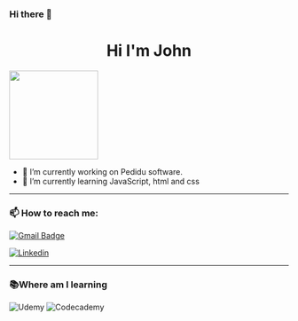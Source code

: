 ### Hi there 👋

<h1 align="center">Hi I'm John </h1>

 <div>
  <img height="160em" align="center" src="https://github-readme-stats.vercel.app/api?username=JsURN&show_icons=true&theme=midnight-purple&include_all_commits=true&count_private=true">
 </div>


- 🔭 I’m currently working on Pedidu software.
- 🌱 I’m currently learning JavaScript, html and css

---

<h3> 📫 How to reach me:</h3>

[![Gmail Badge](https://img.shields.io/badge/-jonthan31@hotmail.com-006bed?style=for-the-badge-square&logo=Gmail&logoColor=white&link=mailto:jonthan31@hotmail.com)](mailto:jonthan31@hotmail.com) 

[![Linkedin](https://img.shields.io/badge/-Jonathan_Silva-blue?style=for-the-badge-square&logo=Linkedin&logoColor=white&link=https://https://www.linkedin.com/in/jonathan-alex-9ba44322a/)](https://www.linkedin.com/in/jonathan-alex-9ba44322a/)

---

<h3> 📚Where am I learning </h3>

![Udemy](https://img.shields.io/badge/Udemy-A435F0?style=for-the-badge&logo=Udemy&logoColor=white) 
![Codecademy](https://img.shields.io/badge/Codecademy-FFF0E5?style=for-the-badge&logo=codecademy&logoColor=1F243A)
